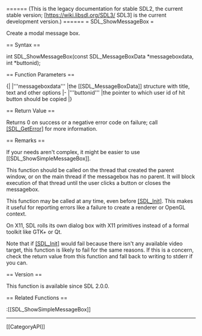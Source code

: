 ====== (This is the legacy documentation for stable SDL2, the current stable version; [https://wiki.libsdl.org/SDL3/ SDL3] is the current development version.) ======
= SDL_ShowMessageBox =

Create a modal message box.

== Syntax ==

<syntaxhighlight lang='c'>
int SDL_ShowMessageBox(const SDL_MessageBoxData *messageboxdata, int *buttonid);
</syntaxhighlight>

== Function Parameters ==

{|
|'''messageboxdata'''
|the [[SDL_MessageBoxData]] structure with title, text and other options
|-
|'''buttonid'''
|the pointer to which user id of hit button should be copied
|}

== Return Value ==

Returns 0 on success or a negative error code on failure; call
[[SDL_GetError]]() for more information.

== Remarks ==

If your needs aren't complex, it might be easier to use
[[SDL_ShowSimpleMessageBox]].

This function should be called on the thread that created the parent
window, or on the main thread if the messagebox has no parent. It will
block execution of that thread until the user clicks a button or closes the
messagebox.

This function may be called at any time, even before [[SDL_Init]](). This
makes it useful for reporting errors like a failure to create a renderer or
OpenGL context.

On X11, SDL rolls its own dialog box with X11 primitives instead of a
formal toolkit like GTK+ or Qt.

Note that if [[SDL_Init]]() would fail because there isn't any available
video target, this function is likely to fail for the same reasons. If this
is a concern, check the return value from this function and fall back to
writing to stderr if you can.

== Version ==

This function is available since SDL 2.0.0.

== Related Functions ==

:[[SDL_ShowSimpleMessageBox]]

----
[[CategoryAPI]]


